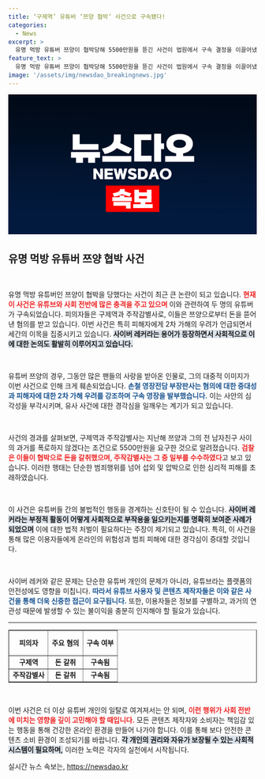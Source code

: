 ```yaml
---
title: ‘구제역’ 유튜버 ‘쯔양 협박’ 사건으로 구속됐다!
categories:
  - News
excerpt: >
  유명 먹방 유튜버 쯔양이 협박당해 5500만원을 뜯긴 사건이 법원에서 구속 결정을 이끌어냈습니다. 2차 가해 우려 속에 드러난 충격적 진실은 사이버 레커의 폐해를 다시금 생각하게 합니다. 클릭해 확인하세요!
feature_text: >
  유명 먹방 유튜버 쯔양이 협박당해 5500만원을 뜯긴 사건이 법원에서 구속 결정을 이끌어냈습니다. 2차 가해 우려 속에 드러난 충격적 진실은 사이버 레커의 폐해를 다시금 생각하게 합니다. 클릭해 확인하세요!
image: '/assets/img/newsdao_breakingnews.jpg'
---
```


<p><img src="/assets/img/newsdao_breakingnews.jpg" alt="firstkoreanews 속보" /></p>

<h2 data-ke-size="size26">유명 먹방 유튜버 쯔양 협박 사건</h2>

<p data-ke-size="size16">&nbsp;</p>

<p>유명 먹방 유튜버인 쯔양이 협박을 당했다는 사건이 최근 큰 논란이 되고 있습니다. <b><span style="color: #ee2323;">현재 이 사건은 유튜브와 사회 전반에 많은 충격을 주고 있으며</span></b> 이와 관련하여 두 명의 유튜버가 구속되었습니다. 피의자들은 구제역과 주작감별사로, 이들은 쯔양으로부터 돈을 뜯어낸 혐의를 받고 있습니다. 이번 사건은 특히 피해자에게 2차 가해의 우려가 언급되면서 세간의 이목을 집중시키고 있습니다. <b><span style="background-color: #21538527;">사이버 레커라는 용어가 등장하면서 사회적으로 이에 대한 논의도 활발히 이루어지고 있습니다.</span></b></p>

<p data-ke-size="size16">&nbsp;</p>

<p>유튜버 쯔양의 경우, 그동안 많은 팬들의 사랑을 받아온 인물로, 그의 대중적 이미지가 이번 사건으로 인해 크게 훼손되었습니다. <b><span style="color: #1a5490;">손철 영장전담 부장판사는 혐의에 대한 중대성과 피해자에 대한 2차 가해 우려를 강조하며 구속 영장을 발부했습니다.</span></b> 이는 사안의 심각성을 부각시키며, 유사 사건에 대한 경각심을 일깨우는 계기가 되고 있습니다.</p>

<p data-ke-size="size16">&nbsp;</p>

<p>사건의 경과를 살펴보면, 구제역과 주작감별사는 지난해 쯔양과 그의 전 남자친구 사이의 과거를 폭로하지 않겠다는 조건으로 5500만원을 요구한 것으로 알려졌습니다. <b><span style="color: #ee2323;">검찰은 이들이 협박으로 돈을 갈취했으며, 주작감별사는 그 중 일부를 수수하였다</span></b>고 보고 있습니다. 이러한 행태는 단순한 범죄행위를 넘어 섭외 및 압박으로 인한 심리적 피해를 초래하였습니다.</p>

<p data-ke-size="size16">&nbsp;</p>

<p>이 사건은 유튜버들 간의 불법적인 행동을 경계하는 신호탄이 될 수 있습니다. <b><span style="background-color: #21538527;">사이버 레커라는 부정적 활동이 어떻게 사회적으로 부작용을 일으키는지를 명확히 보여준 사례가 되었으며</span></b> 이에 대한 법적 처벌이 필요하다는 주장이 제기되고 있습니다. 특히, 이 사건을 통해 많은 이용자들에게 온라인의 위험성과 범죄 피해에 대한 경각심이 증대할 것입니다.</p>

<p data-ke-size="size16">&nbsp;</p>

<p>사이버 레커와 같은 문제는 단순한 유튜버 개인의 문제가 아니라, 유튜브라는 플랫폼의 안전성에도 영향을 미칩니다. <b><span style="color: #1a5490;">따라서 유튜브 사용자 및 콘텐츠 제작자들은 이와 같은 사건을 통해 더욱 신중한 접근이 요구됩니다.</span></b> 또한, 이용자들은 정보를 구별하고, 과거의 연관성 때문에 발생할 수 있는 불이익을 충분히 인지해야 할 필요가 있습니다.</p>

<hr>

<table style="width: 100%; border-collapse: collapse;" border="1">
    <tr>
        <td style="text-align: center; height: 45px;"><b>피의자</b></td>
        <td style="text-align: center; height: 45px;"><b>주요 혐의</b></td>
        <td style="text-align: center; height: 45px;"><b>구속 여부</b></td>
    </tr>
    <tr>
        <td style="text-align: center; height: 17px;"><b>구제역</b></td>
        <td style="text-align: center; height: 17px;"><b>돈 갈취</b></td>
        <td style="text-align: center; height: 17px;"><b>구속됨</b></td>
    </tr>
    <tr>
        <td style="text-align: center; height: 17px;"><b>주작감별사</b></td>
        <td style="text-align: center; height: 17px;"><b>돈 갈취</b></td>
        <td style="text-align: center; height: 17px;"><b>구속됨</b></td>
    </tr>
</table>

<p data-ke-size="size16">&nbsp;</p>

<p>이번 사건은 더 이상 유튜버 개인의 일탈로 여겨져서는 안 되며, <b><span style="color: #ee2323;">이런 행위가 사회 전반에 미치는 영향을 깊이 고민해야 할 때입니다.</span></b> 모든 콘텐츠 제작자와 소비자는 책임감 있는 행동을 통해 건강한 온라인 환경을 만들어 나가야 합니다. 이를 통해 보다 안전한 콘텐츠 소비 환경이 조성되기를 바랍니다. <b><span style="background-color: #21538527;">각 개인의 권리와 자유가 보장될 수 있는 사회적 시스템이 필요하며,</span></b> 이러한 노력은 각자의 실천에서 시작됩니다.</p>
실시간 뉴스 속보는, <a href="https://newsdao.kr" rel="dofollow">https://newsdao.kr</a>


